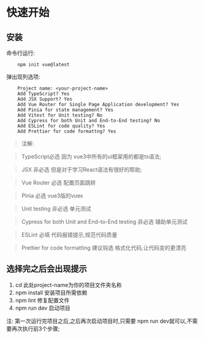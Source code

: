 # 快速开始

## 安装
命令行运行:
```
    npm init vue@latest
```

弹出现列选项:
```
    Project name: <your-project-name>
    Add TypeScript? Yes
    Add JSX Support? Yes
    Add Vue Router for Single Page Application development? Yes
    Add Pinia for state management? Yes
    Add Vitest for Unit testing? No
    Add Cypress for both Unit and End-to-End testing? No
    Add ESLint for code quality? Yes
    Add Prettier for code formattng? Yes
```

> 注解:

> TypeScript必选 因为 vue3中所有的ui框架用的都是ts语法;

> JSX 非必选 但是对于学习React语法有很好的帮助;

> Vue Router 必选  配置页面跳转

> Pinia 必选  vue3版的vuex

> Unit testing 非必选 单元测试

> Cypress for both Unit and End-to-End testing 非必选 辅助单元测试

> ESLint  必填 代码报错提示,规范代码质量

> Prettier for code formatting 建议钩选 格式化代码,让代码变的更漂亮

## 选择完之后会出现提示
1. cd <project-name>   此处project-name为你的项目文件夹名称
2. npm install   安装项目所需依赖
3. npm lint  修复配置文件
4. npm run dev 启动项目

注: 第一次运行完项目之后,之后再次启动项目时,只需要 npm run dev就可以,不需要再次执行前3个步骤;


